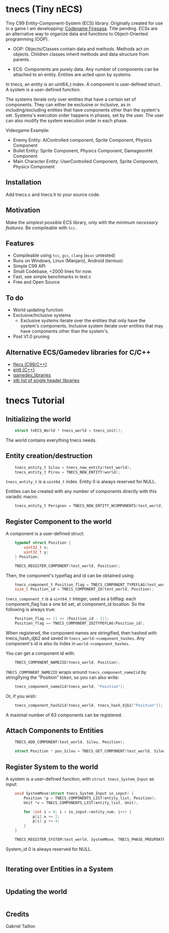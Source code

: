 # tnecs (Tiny nECS)

Tiny C99 Entity-Component-System (ECS) library.
Originally created for use in a game I am developping: [Codename Firesaga](https://gitlab.com/Gabinou/firesagamaker). Title pending. 
ECSs are an alternative way to organize data and functions to Object-Oriented programming (OOP).

* OOP: Objects/Classes contain data and methods. 
Methods act on objects. 
Children classes inherit methods and data structure from parents. 

* ECS: Components are purely data.
Any number of components can be attached to an entity.
Entities are acted upon by systems. 

In tnecs, an entity is an uint64_t index. 
A component is user-defined struct. 
A system is a user-defined function.

The systems iterate only over entities that have a certain set of components.
They can either be exclusive or inclusive, as in including/excluding entities that have components other than the system's set.
Systems's execution order happens in phases, set by the user.
The user can also modify the system execution order in each phase.

Videogame Example:
- Enemy Entity: AIControlled component, Sprite Component, Physics Component
- Bullet Entity: Sprite Component, Physics Component, DamageonHit Component
- Main Character Entity: UserControlled Component, Sprite Component, Physics Component

## Installation
Add tnecs.c and tnecs.h to your source code.

## Motivation
Make the _simplest possible_ ECS library, only with the _minimum necessary features_.
Be compileable with ```tcc```.

## Features
- Compileable using ```tcc```, ```gcc```, ```clang``` (```msvc``` untested)
- Runs on Windows, Linux (Manjaro), Android (termux)
- Simple C99 API
- Small Codebase, <2000 lines for now.
- Fast, see simple benchmarks in test.c
- Free and Open Source

## To do
- World updating function
- Exclusive/Inclusive systems
    * Exclusive systems iterate over the entities that only have the system's components. Inclusive system iterate over entities that may have components other than the system's.
- Post V1.0 pruning

## Alternative ECS/Gamedev libraries for C/C++
- [flecs (C99/C++)](https://github.com/SanderMertens/flecs)
- [entt (C++)](https://github.com/skypjack/entt)
- [gamedev_libraries](https://github.com/raizam/gamedev_libraries)
- [stb list of single header libraries](https://github.com/nothings/single_file_libs)

# tnecs Tutorial

## Initializing the world
```c
    struct tnECS_World * tnecs_world = tnecs_init();
```
The world contains everything tnecs needs.

## Entity creation/destruction
```c
    tnecs_entity_t Silou = tnecs_new_entity(test_world);
    tnecs_entity_t Pirou = TNECS_NEW_ENTITY(world);
```
```tnecs_entity_t``` is a ```uint64_t``` index. 
Entity 0 is always reserved for NULL.

Entities can be created with any number of components directly with this variadic macro: 
```c
    tnecs_entity_t Perignon = TNECS_NEW_ENTITY_WCOMPONENTS(test_world, Position, Unit);
```
## Register Component to the world
A component is a user-defined struct:
```c
    typedef struct Position {
        uint32_t x;
        uint32_t y;
    } Position;

    TNECS_REGISTER_COMPONENT(test_world, Position);
```
Then, the component's typeflag and id can be obtained using:
```c
    tnecs_component_t Position_flag = TNECS_COMPONENT_TYPEFLAG(test_world, Position); 
    size_t Position_id = TNECS_COMPONENT_ID(test_world, Position);
```
```tnecs_component_t``` is a ```uint64_t``` integer, used as a bitflag: each component_flag has a one bit set, at component_id location. So the following is always true:
```c
    Position_flag == (1 << (Position_id - 1));
    Position_flag == TNECS_COMPONENT_ID2TYPEFLAG(Position_id);
```
When registered, the component names are stringified, then hashed with tnecs_hash_djb2 and saved in ```tnecs_world->component_hashes```.
Any component's id is also its index in ```world->component_hashes```.

You can get a component id with:
```c
    TNECS_COMPONENT_NAME2ID(tnecs_world, Position);
```
```TNECS_COMPONENT_NAME2ID``` wraps around ```tnecs_component_name2id``` by stringifying the "Position" token, so you can also write:
```c
    tnecs_component_name2id(tnecs_world, "Position");
```
Or, if you wish:
```c
    tnecs_component_hash2id(tnecs_world, tnecs_hash_djb2("Position"));
```
A maximal number of 63 components can be registered.

## Attach Components to Entities
```c 
    TNECS_ADD_COMPONENT(test_world, Silou, Position);
```
```c 
    struct Position * pos_Silou = TNECS_GET_COMPONENT(test_world, Silou, Position);
```
## Register System to the world
A system is a user-defined function, with ```struct tnecs_System_Input``` as input:
```c
    void SystemMove(struct tnecs_System_Input in_input) {
        Position *p = TNECS_COMPONENTS_LIST(entity_list, Position);
        Unit *v = TNECS_COMPONENTS_LIST(entity_list, Unit);

        for (int i = 0; i < in_input->entity_num; i++) {
            p[i].x += 2;
            p[i].y += 4;
        }
    }

    TNECS_REGISTER_SYSTEM(test_world, SystemMove, TNECS_PHASE_PREUPDATE, true, Position, Unit); 
```
System_id 0 is always reserved for NULL.
```c
```
## Iterating over Entities in a System
```c
```
## Updating the world
```c
```

## Credits
Gabriel Taillon
